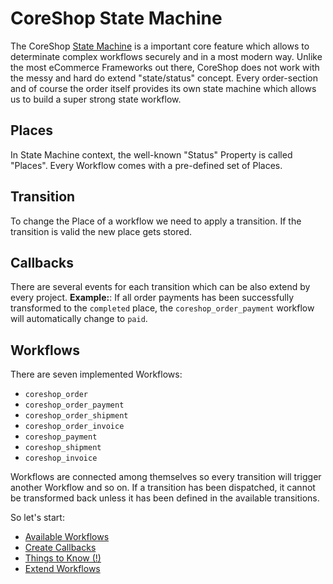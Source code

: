 # CoreShop State Machine

The CoreShop [State Machine](https://symfony.com/doc/current/workflow/state-machines.html) is a important core feature which allows to determinate complex workflows securely and in a most modern way.
Unlike the most eCommerce Frameworks out there, CoreShop does not work with the messy and hard do extend "state/status" concept.
Every order-section and of course the order itself provides its own state machine which allows us to build a super strong state workflow.

## Places
In State Machine context, the well-known "Status" Property is called "Places".
Every Workflow comes with a pre-defined set of Places.

## Transition
To change the Place of a workflow we need to apply a transition.
If the transition is valid the new place gets stored.

## Callbacks
There are several events for each transition which can be also extend by every project.
**Example:**: If all order payments has been successfully transformed to the `completed` place,
the `coreshop_order_payment` workflow will automatically change to `paid`.

## Workflows

There are seven implemented Workflows:

- `coreshop_order`
- `coreshop_order_payment`
- `coreshop_order_shipment`
- `coreshop_order_invoice`
- `coreshop_payment`
- `coreshop_shipment`
- `coreshop_invoice`

Workflows are connected among themselves so every transition will trigger another Workflow and so on.
If a transition has been dispatched, it cannot be transformed back unless it has been defined in the available transitions.

So let's start:

 - [Available Workflows](./01_Available_Workflows.md)
 - [Create Callbacks](./02_Create_Callbacks.md)
 - [Things to Know (!)](./03_Things_To_Know.md)
 - [Extend Workflows](./04_Extend_Workflows.md)
